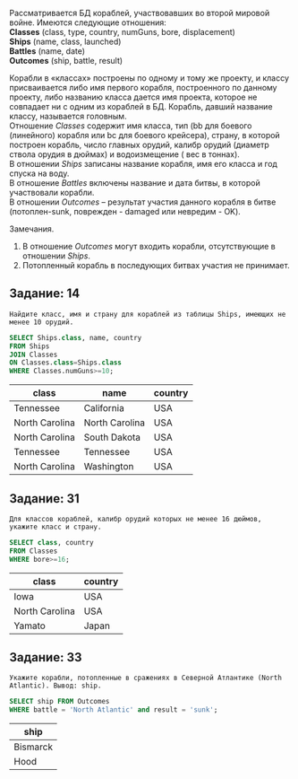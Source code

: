 Рассматривается БД кораблей, участвовавших во второй мировой войне. Имеются следующие отношения:</br>
**Classes** (class, type, country, numGuns, bore, displacement)</br>
**Ships** (name, class, launched)</br>
**Battles** (name, date)</br>
**Outcomes** (ship, battle, result)</br>

Корабли в «классах» построены по одному и тому же проекту, и классу присваивается либо имя первого корабля, построенного по данному проекту, либо названию класса дается имя проекта, которое не совпадает ни с одним из кораблей в БД. Корабль, давший название классу, называется головным.</br>
Отношение *Classes* содержит имя класса, тип (bb для боевого (линейного) корабля или bc для боевого крейсера), страну, в которой построен корабль, число главных орудий, калибр орудий (диаметр ствола орудия в дюймах) и водоизмещение ( вес в тоннах).</br>
В отношении *Ships* записаны название корабля, имя его класса и год спуска на воду. </br>
В отношение *Battles* включены название и дата битвы, в которой участвовали корабли.</br>
B отношении *Outcomes* – результат участия данного корабля в битве (потоплен-sunk, поврежден - damaged или невредим - OK).</br>

Замечания.</br>
1) В отношение *Outcomes* могут входить корабли, отсутствующие в отношении *Ships*.</br>
2) Потопленный корабль в последующих битвах участия не принимает.

## Задание: 14
	Найдите класс, имя и страну для кораблей из таблицы Ships, имеющих не менее 10 орудий.
```sql
SELECT Ships.class, name, country 
FROM Ships
JOIN Classes
ON Classes.class=Ships.class
WHERE Classes.numGuns>=10;
```
|       class     |       name      |  country |
|-----------------|-----------------|----------|
|  Tennessee      |  California     |    USA   |
|  North Carolina |  North Carolina |    USA   |
|  North Carolina |  South Dakota   |    USA   |
|  Tennessee      |  Tennessee      |    USA   |
|  North Carolina |  Washington     |    USA   |


## Задание: 31
	Для классов кораблей, калибр орудий которых не менее 16 дюймов, укажите класс и страну.
```sql
SELECT class, country
FROM Classes
WHERE bore>=16;
```
| class |country|
|-------|------------|
|Iowa|USA| 
|North Carolina|USA|
|Yamato|Japan|


## Задание: 33
	Укажите корабли, потопленные в сражениях в Северной Атлантике (North Atlantic). Вывод: ship.
```sql
SELECT ship FROM Outcomes
WHERE battle = 'North Atlantic' and result = 'sunk';
```
|ship|
|----|
|Bismarck| 
|Hood|
